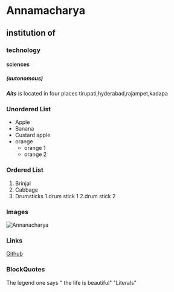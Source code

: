 # Annamacharya
## institution of
### technology
#### sciences
##### (autonomous)

***Aits*** is located in four places tirupati,hyderabad,rajampet,kadapa

### Unordered List
* Apple
* Banana
* Custard apple
* orange
  * orange 1
  * orange 2
### Ordered List
1. Brinjal
2. Cabbage
3. Drumsticks 
   1.drum stick 1
   2.drum stick 2
 ### Images
 ![Annanacharya](https://anudinam.org/wp-content/uploads/2012/05/Annamacharya.jpg)
 ### Links
 [Github](https://github.com/)
 ### BlockQuotes
 The legend one says
 " the life is beautiful"
 "Literals"
